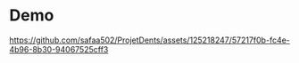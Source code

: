 # Demo 

https://github.com/safaa502/ProjetDents/assets/125218247/57217f0b-fc4e-4b96-8b30-94067525cff3

